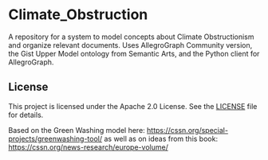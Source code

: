 # Climate_Obstruction
A repository for a system to model concepts about Climate Obstructionism and organize relevant documents. Uses AllegroGraph Community version, the Gist Upper Model ontology from Semantic Arts, and the Python client for AllegroGraph.
## License
This project is licensed under the Apache 2.0 License. See the [LICENSE](https://github.com/mdebellis/Environmental_Obstruction/blob/main/LICENSE) file for details.

Based on the Green Washing model here: https://cssn.org/special-projects/greenwashing-tool/ as well as on ideas from this book: https://cssn.org/news-research/europe-volume/
